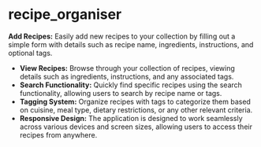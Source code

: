 # recipe_organiser

**Add Recipes:** Easily add new recipes to your collection by filling out a simple form with details such as recipe name, ingredients, instructions, and optional tags.
- **View Recipes:** Browse through your collection of recipes, viewing details such as ingredients, instructions, and any associated tags.
- **Search Functionality:** Quickly find specific recipes using the search functionality, allowing users to search by recipe name or tags.
- **Tagging System:** Organize recipes with tags to categorize them based on cuisine, meal type, dietary restrictions, or any other relevant criteria.
- **Responsive Design:** The application is designed to work seamlessly across various devices and screen sizes, allowing users to access their recipes from anywhere.
